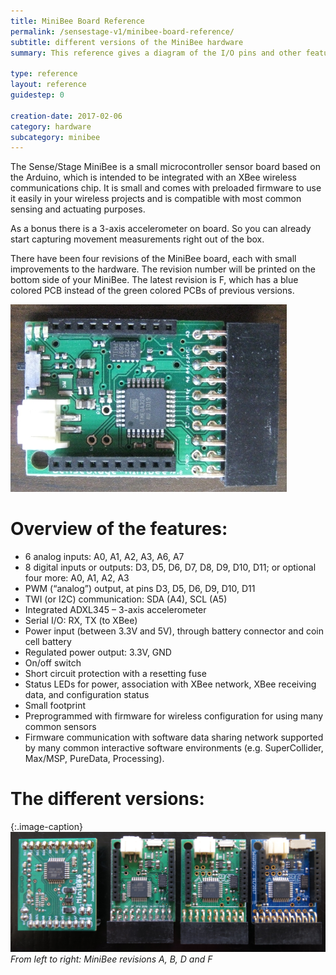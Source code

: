 ```yaml
---
title: MiniBee Board Reference
permalink: /sensestage-v1/minibee-board-reference/
subtitle: different versions of the MiniBee hardware
summary: This reference gives a diagram of the I/O pins and other features of the MiniBee, including information for past versions of the board.

type: reference
layout: reference
guidestep: 0

creation-date: 2017-02-06
category: hardware
subcategory: minibee
---
```


The Sense/Stage MiniBee is a small microcontroller sensor board based on the Arduino, which is intended to be integrated with an XBee wireless communications chip. It is small and comes with preloaded firmware to use it easily in your wireless projects and is compatible with most common sensing and actuating purposes.

As a bonus there is a 3-axis accelerometer on board. So you can already start capturing movement measurements right out of the box.

There have been four revisions of the MiniBee board, each with small improvements to the hardware. The revision number will be printed on the bottom side of your MiniBee. The latest revision is F, which has a blue colored PCB instead of the green colored PCBs of previous versions.  

![](/img/minibee_bare.jpg)

# Overview of the features:

* 6 analog inputs: A0, A1, A2, A3, A6, A7
* 8 digital inputs or outputs: D3, D5, D6, D7, D8, D9, D10, D11; or optional four more: A0, A1, A2, A3
* PWM (“analog”) output, at pins D3, D5, D6, D9, D10, D11
* TWI (or I2C) communication: SDA (A4), SCL (A5)
* Integrated ADXL345 – 3-axis accelerometer
* Serial I/O: RX, TX (to XBee)
* Power input (between 3.3V and 5V), through battery connector and coin cell battery
* Regulated power output: 3.3V, GND
* On/off switch
* Short circuit protection with a resetting fuse
* Status LEDs for power, association with XBee network, XBee receiving data, and configuration status
* Small footprint
* Preprogrammed with firmware for wireless configuration for using many common sensors
* Firmware communication with software data sharing network supported by many common interactive software environments (e.g. SuperCollider, Max/MSP, PureData, Processing).

# The different versions:

{:.image-caption}
![](/img/minibee_revisions.jpg)
*From left to right: MiniBee revisions A, B, D and F*
